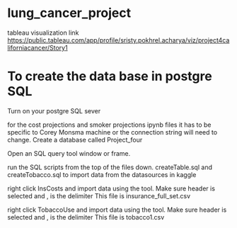 # lung_cancer_project


tableau visualization link
https://public.tableau.com/app/profile/sristy.pokhrel.acharya/viz/project4californiacancer/Story1

# To create the data base in postgre SQL
Turn on your postgre SQL sever

for the cost projections and smoker projections ipynb files it has to be specific to Corey Monsma machine or the connection string will need to change.
Create a database called Project_four

Open an SQL query tool window or frame.

  run the SQL scripts from the top of the files down.  createTable.sql and createTobacco.sql
  to import data from the datasources in kaggle

  right click InsCosts and import data using the tool. Make sure header is selected and , is the delimiter
   This file is insurance_full_set.csv

  right click TobaccoUse and import data using the tool. Make sure header is selected and , is the delimiter
   This file is tobacco1.csv 